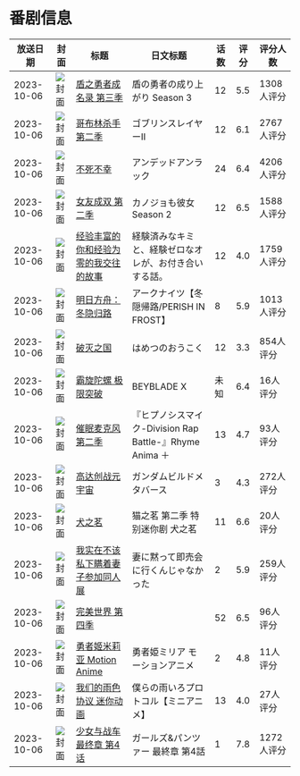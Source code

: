 # 番剧信息

|放送日期|封面|标题|日文标题|话数|评分|评分人数|
|---|---|---|---|---|---|---|
|2023-10-06|![封面](https://lain.bgm.tv/pic/cover/c/c0/2d/289907_tDydu.jpg)|[盾之勇者成名录 第三季](https://bangumi.tv/subject/289907)|盾の勇者の成り上がり Season 3|12|5.5|1308人评分|
|2023-10-06|![封面](https://lain.bgm.tv/pic/cover/c/47/8a/326867_iZQxQ.jpg)|[哥布林杀手 第二季](https://bangumi.tv/subject/326867)|ゴブリンスレイヤーⅡ|12|6.1|2767人评分|
|2023-10-06|![封面](https://lain.bgm.tv/pic/cover/c/eb/e9/397808_m3g00.jpg)|[不死不幸](https://bangumi.tv/subject/397808)|アンデッドアンラック|24|6.4|4206人评分|
|2023-10-06|![封面](https://lain.bgm.tv/pic/cover/c/da/2f/398949_y6u1X.jpg)|[女友成双 第二季](https://bangumi.tv/subject/398949)|カノジョも彼女 Season 2|12|6.5|1588人评分|
|2023-10-06|![封面](https://lain.bgm.tv/pic/cover/c/f6/73/400595_xNkgF.jpg)|[经验丰富的你和经验为零的我交往的故事](https://bangumi.tv/subject/400595)|経験済みなキミと、経験ゼロなオレが、お付き合いする話。|12|4.0|1759人评分|
|2023-10-06|![封面](https://lain.bgm.tv/pic/cover/c/e0/e3/411268_wIh3G.jpg)|[明日方舟：冬隐归路](https://bangumi.tv/subject/411268)|アークナイツ【冬隠帰路/PERISH IN FROST】|8|5.9|1013人评分|
|2023-10-06|![封面](https://lain.bgm.tv/pic/cover/c/b7/6e/418512_Pedpo.jpg)|[破灭之国](https://bangumi.tv/subject/418512)|はめつのおうこく|12|3.3|854人评分|
|2023-10-06|![封面](https://lain.bgm.tv/pic/cover/c/bf/1d/418599_KGZEW.jpg)|[霸旋陀螺 极限突破](https://bangumi.tv/subject/418599)|BEYBLADE X|未知|6.4|16人评分|
|2023-10-06|![封面](https://lain.bgm.tv/pic/cover/c/10/26/426049_8sZB0.jpg)|[催眠麦克风 第二季](https://bangumi.tv/subject/426049)|『ヒプノシスマイク-Division Rap Battle-』Rhyme Anima ＋|13|4.7|93人评分|
|2023-10-06|![封面](https://lain.bgm.tv/pic/cover/c/41/6a/434818_46z2e.jpg)|[高达创战元宇宙](https://bangumi.tv/subject/434818)|ガンダムビルドメタバース|3|4.3|272人评分|
|2023-10-06|![封面](https://lain.bgm.tv/pic/cover/c/9c/db/441957_zr3B8.jpg)|[犬之茗](https://bangumi.tv/subject/441957)|猫之茗 第二季 特别迷你剧 犬之茗|11|6.6|20人评分|
|2023-10-06|![封面](https://bangumi.tv/img/no_icon_subject.png)|[我实在不该私下瞒着妻子参加同人展](https://bangumi.tv/subject/443609)|妻に黙って即売会に行くんじゃなかった|2|5.9|259人评分|
|2023-10-06|![封面](https://lain.bgm.tv/pic/cover/c/dc/eb/449355_4kzeq.jpg)|[完美世界 第四季](https://bangumi.tv/subject/449355)||52|6.5|96人评分|
|2023-10-06|![封面](https://bangumi.tv/img/no_icon_subject.png)|[勇者姬米莉亚 Motion Anime](https://bangumi.tv/subject/464242)|勇者姫ミリア モーションアニメ|2|4.8|11人评分|
|2023-10-06|![封面](https://lain.bgm.tv/pic/cover/c/14/82/470360_zx6tH.jpg)|[我们的雨色协议 迷你动画](https://bangumi.tv/subject/470360)|僕らの雨いろプロトコル【ミニアニメ】|13|4.0|27人评分|
|2023-10-06|![封面](https://lain.bgm.tv/pic/cover/c/be/28/208827_KZk6h.jpg)|[少女与战车 最终章 第4话](https://bangumi.tv/subject/208827)|ガールズ&パンツァー 最終章 第4話|1|7.8|1272人评分|
